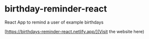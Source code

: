 # birthday-reminder-react
React App to remind a user of example birthdays

[https://birthdays-reminder-react.netlify.app/](Visit the website here)